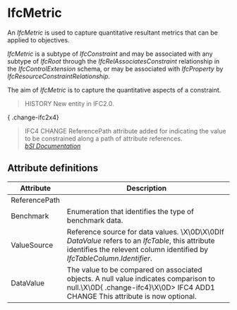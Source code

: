 IfcMetric
=========
An _IfcMetric_ is used to capture quantitative resultant metrics that can be
applied to objectives.  
  
_IfcMetric_ is a subtype of _IfcConstraint_ and may be associated with any
subtype of _IfcRoot_ through the _IfcRelAssociatesConstraint_ relationship in
the _IfcControlExtension_ schema, or may be associated with _IfcProperty_ by
_IfcResourceConstraintRelationship_.  
  
The aim of _IfcMetric_ is to capture the quantitative aspects of a constraint.  
  
> HISTORY  New entity in IFC2.0.  
  
{ .change-ifc2x4}  
> IFC4 CHANGE  ReferencePath attribute added for indicating the value to be
> constrained along a path of attribute references.  
[ _bSI
Documentation_](https://standards.buildingsmart.org/IFC/DEV/IFC4_2/FINAL/HTML/schema/ifcconstraintresource/lexical/ifcmetric.htm)


Attribute definitions
---------------------
| Attribute     | Description                                                                                                                                                                    |
|---------------|--------------------------------------------------------------------------------------------------------------------------------------------------------------------------------|
| ReferencePath |                                                                                                                                                                                |
| Benchmark     | Enumeration that identifies the type of benchmark data.                                                                                                                        |
| ValueSource   | Reference source for data values. \X\0D\X\0DIf _DataValue_ refers to an _IfcTable_, this attribute identifies the relevent column identified by _IfcTableColumn_._Identifier_. |
| DataValue     | The value to be compared on associated objects. A null value indicates comparison to null.\X\0D{ .change-ifc4}\X\0D> IFC4 ADD1 CHANGE  This attribute is now optional.         |

